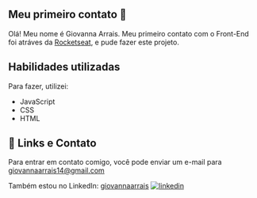 ## Meu primeiro contato 🚀

Olá! Meu nome é Giovanna Arrais. Meu primeiro contato com o Front-End foi atráves da [Rocketseat](https://app.rocketseat.com.br/?utm_source=google&utm_medium=cpc&utm_campaign=lead&utm_term=perpetuo&utm_content=institucional-lead-home-texto-lead-brandkws-none-none-institucional-none-none-br-google&logout=true&to=%2F), e pude fazer este projeto.


## Habilidades utilizadas
Para fazer, utilizei:
- JavaScript
- CSS
- HTML


## 🔗 Links e Contato
Para entrar em contato comigo, você pode enviar um e-mail para giovannaarrais14@gmail.com

Também estou no LinkedIn: [giovannaarrais](https://www.linkedin.com/in/giovannaarrais/)
[![linkedin](https://img.shields.io/badge/linkedin-0A66C2?style=for-the-badge&logo=linkedin&logoColor=white)](https://www.linkedin.com/in/giovannaarrais/)
